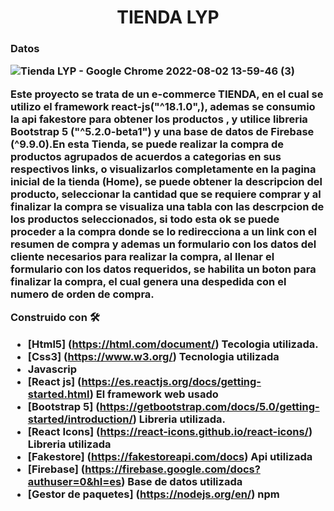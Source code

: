 <h1 align="center">TIENDA LYP</h1>

<h3>Datos</>



![Tienda LYP - Google Chrome 2022-08-02 13-59-46 (3)](https://user-images.githubusercontent.com/96453178/182448965-d7f36529-a538-4a2e-a6eb-f963c0fd40e7.gif)

Este proyecto se trata de un e-commerce TIENDA, en el cual se utilizo el framework react-js("^18.1.0",), ademas se consumio la api fakestore para obtener los productos , y utilice libreria Bootstrap 5 ("^5.2.0-beta1") y una base de datos de Firebase (^9.9.0).En esta Tienda, se puede realizar la compra de productos agrupados de acuerdos a categorias en sus respectivos links, o visualizarlos completamente en la pagina inicial de la tienda (Home), se puede obtener la descripcion del producto, seleccionar la cantidad que se requiere comprar y al finalizar la compra se visualiza una tabla con las descrpcion de los productos seleccionados, si todo esta ok se puede proceder a la compra donde se lo redirecciona a un link con el resumen de compra y ademas un formulario con los datos del cliente necesarios para realizar la compra, al llenar el formulario con los datos requeridos, se habilita un boton para finalizar la compra, el cual genera una despedida con el numero de orden de compra.

Construido con 🛠️
* [Html5] (https://html.com/document/) Tecologia utilizada.
* [Css3] (https://www.w3.org/) Tecnologia utilizada
* Javascrip
* [React js] (https://es.reactjs.org/docs/getting-started.html) El framework web usado
* [Bootstrap 5] (https://getbootstrap.com/docs/5.0/getting-started/introduction/) Libreria utilizada.
* [React Icons] (https://react-icons.github.io/react-icons/) Libreria utilizada
* [Fakestore] (https://fakestoreapi.com/docs) Api utilizada
* [Firebase] (https://firebase.google.com/docs?authuser=0&hl=es) Base de datos utilizada
* [Gestor de paquetes] (https://nodejs.org/en/) npm 

